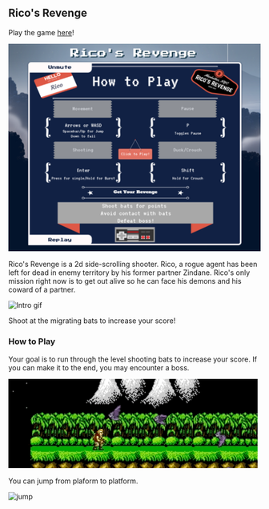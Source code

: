 ## Rico's Revenge

Play the game [here][ricosrevenge]!

[ricosrevenge]: http://www.codecrutch.com/RicosRevenge

![Ricos Revenge](https://github.com/codecrutch/RicosRevenge/blob/master/assets/ricosrevenge.png)

Rico's Revenge is a 2d side-scrolling shooter.  Rico, a rogue agent has been left for dead in enemy territory by his former partner Zindane.  Rico's only mission right now is to get out alive so he can face his demons and his coward of a partner.

![Intro gif](https://github.com/codecrutch/RicosRevenge/blob/master/assets/intro.gif)

Shoot at the migrating bats to increase your score!

### How to Play

Your goal is to run through the level shooting bats to increase your score. If you can make it to the end, you may encounter a boss.

![Shoot bats](https://github.com/codecrutch/RicosRevenge/blob/master/assets/shoot.gif)

You can jump from plaform to platform.

![jump](https://github.com/codecrutch/RicosRevenge/blob/master/assets/jump.gif)